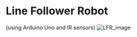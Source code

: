 # Line Follower Robot 
(using Arduino Uno and IR sensors)
![LFR_image](https://github.com/adithi-su/Line-follower-robot-/blob/master/Images/LFR_final2.jpg)
